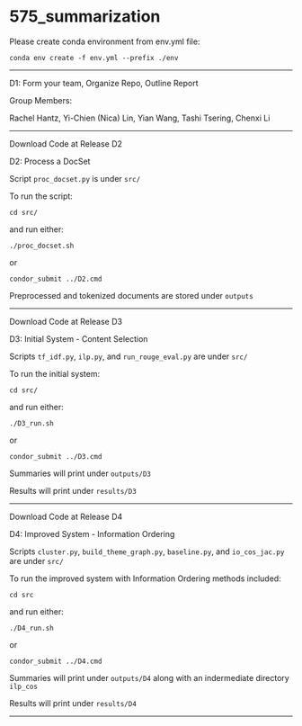 # 575_summarization

Please create conda environment from env.yml file:

`conda env create -f env.yml --prefix ./env`

__________________________

D1: Form your team, Organize Repo, Outline Report

Group Members:

Rachel Hantz,
Yi-Chien (Nica) Lin,
Yian Wang,
Tashi Tsering,
Chenxi Li

___________________________

Download Code at Release D2

D2: Process a DocSet

Script `proc_docset.py` is under `src/`

To run the script:

`cd src/`
 
and run either:

`./proc_docset.sh`

or 

`condor_submit ../D2.cmd`

Preprocessed and tokenized documents are stored under `outputs`

___________________________

Download Code at Release D3

D3: Initial System - Content Selection

Scripts `tf_idf.py`, `ilp.py`, and `run_rouge_eval.py` are under `src/`

To run the initial system:

`cd src/`

and run either:

`./D3_run.sh`

or 

`condor_submit ../D3.cmd`

Summaries will print under `outputs/D3`

Results will print under `results/D3`

__________________________

Download Code at Release D4

D4: Improved System - Information Ordering

Scripts `cluster.py`, `build_theme_graph.py`, `baseline.py`, and `io_cos_jac.py` are under `src/`

To run the improved system with Information Ordering methods included:

`cd src`

and run either:

`./D4_run.sh`

or 

`condor_submit ../D4.cmd`

Summaries will print under `outputs/D4` along with an indermediate directory `ilp_cos`

Results will print under  `results/D4`

____________________________
